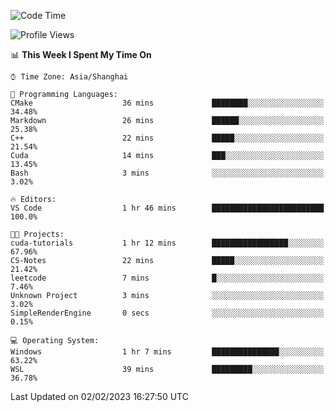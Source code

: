 <!--START_SECTION:waka-->
![Code Time](http://img.shields.io/badge/Code%20Time-621%20hrs%2031%20mins-blue)

![Profile Views](http://img.shields.io/badge/Profile%20Views-2-blue)

📊 **This Week I Spent My Time On** 

```text
⌚︎ Time Zone: Asia/Shanghai

💬 Programming Languages: 
CMake                    36 mins             ████████░░░░░░░░░░░░░░░░░   34.48% 
Markdown                 26 mins             ██████░░░░░░░░░░░░░░░░░░░   25.38% 
C++                      22 mins             █████░░░░░░░░░░░░░░░░░░░░   21.54% 
Cuda                     14 mins             ███░░░░░░░░░░░░░░░░░░░░░░   13.45% 
Bash                     3 mins              ░░░░░░░░░░░░░░░░░░░░░░░░░   3.02%

🔥 Editors: 
VS Code                  1 hr 46 mins        █████████████████████████   100.0%

🐱‍💻 Projects: 
cuda-tutorials           1 hr 12 mins        █████████████████░░░░░░░░   67.96% 
CS-Notes                 22 mins             █████░░░░░░░░░░░░░░░░░░░░   21.42% 
leetcode                 7 mins              █░░░░░░░░░░░░░░░░░░░░░░░░   7.46% 
Unknown Project          3 mins              ░░░░░░░░░░░░░░░░░░░░░░░░░   3.02% 
SimpleRenderEngine       0 secs              ░░░░░░░░░░░░░░░░░░░░░░░░░   0.15%

💻 Operating System: 
Windows                  1 hr 7 mins         ███████████████░░░░░░░░░░   63.22% 
WSL                      39 mins             █████████░░░░░░░░░░░░░░░░   36.78%

```


 Last Updated on 02/02/2023 16:27:50 UTC
<!--END_SECTION:waka-->